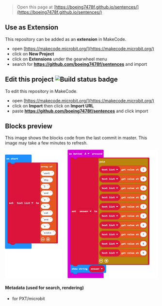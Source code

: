 
> Open this page at [https://boeing7478f.github.io/sentences/](https://boeing7478f.github.io/sentences/)

## Use as Extension

This repository can be added as an **extension** in MakeCode.

* open [https://makecode.microbit.org/](https://makecode.microbit.org/)
* click on **New Project**
* click on **Extensions** under the gearwheel menu
* search for **https://github.com/boeing7478f/sentences** and import

## Edit this project ![Build status badge](https://github.com/boeing7478f/sentences/workflows/MakeCode/badge.svg)

To edit this repository in MakeCode.

* open [https://makecode.microbit.org/](https://makecode.microbit.org/)
* click on **Import** then click on **Import URL**
* paste **https://github.com/boeing7478f/sentences** and click import

## Blocks preview

This image shows the blocks code from the last commit in master.
This image may take a few minutes to refresh.

![A rendered view of the blocks](https://github.com/boeing7478f/sentences/raw/master/.github/makecode/blocks.png)

#### Metadata (used for search, rendering)

* for PXT/microbit
<script src="https://makecode.com/gh-pages-embed.js"></script><script>makeCodeRender("{{ site.makecode.home_url }}", "{{ site.github.owner_name }}/{{ site.github.repository_name }}");</script>
